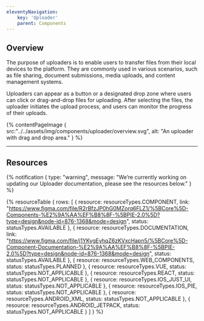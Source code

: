```yaml
---
eleventyNavigation:
    key: 'Uploader'
    parent: Components
---
```


## Overview
The purpose of uploaders is to enable users to transfer files from their local devices to the platform. They are commonly used in various scenarios, such as file sharing, document submissions, media uploads, and content management systems.

Uploaders can appear as a button or a designated drop zone where users can click or drag-and-drop files for uploading. After selecting the files, the uploader initiates the upload process, and users can monitor the progress of their uploads.

{% contentPageImage {
    src:"../../assets/img/components/uploader/overview.svg",
    alt: "An uploader with drag and drop area."
} %}

---

## Resources

{% notification {
  type: "warning",
  message: "We’re currently working on updating our Uploader documentation, please see the resources below."
} %}

{% resourceTable {
    rows: [
        {
            resource: resourceTypes.COMPONENT,
            link: "https://www.figma.com/file/R2rBfzJP0hG0MZorq6FLZ1/%5BCore%5D-Components-%E2%9A%AA%EF%B8%8F-%5BPIE-2.0%5D?type=design&node-id=876-1368&mode=design",
            status: statusTypes.AVAILABLE
        },
        {
            resource: resourceTypes.DOCUMENTATION,
            link: "https://www.figma.com/file/j1YKygEyhqZ6zKVxcHapn5/%5BCore%5D-Component-Documentation-%E2%9A%AA%EF%B8%8F-%5BPIE-2.0%5D?type=design&node-id=876-1368&mode=design",
            status: statusTypes.AVAILABLE
        },
        {
            resource: resourceTypes.WEB_COMPONENTS,
            status: statusTypes.PLANNED
        },
        {
            resource: resourceTypes.VUE,
            status: statusTypes.NOT_APPLICABLE
        },
        {
            resource: resourceTypes.REACT,
            status: statusTypes.NOT_APPLICABLE
        },
        {
            resource: resourceTypes.IOS_JUST_UI,
            status: statusTypes.NOT_APPLICABLE
        },
        {
            resource: resourceTypes.IOS_PIE,
            status: statusTypes.NOT_APPLICABLE
        },
        {
            resource: resourceTypes.ANDROID_XML,
            status: statusTypes.NOT_APPLICABLE
        },
        {
            resource: resourceTypes.ANDROID_JETPACK,
            status: statusTypes.NOT_APPLICABLE
        }
    ]
} %}
